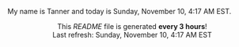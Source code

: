My name is Tanner and today is Sunday, November 10, 4:17 AM EST.

<p align="center">This <i>README</i> file is generated <b>every 3 hours</b>!</br>Last refresh: Sunday, November 10, 4:17 AM EST<br /></p>
